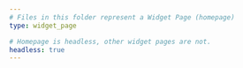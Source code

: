 ```yaml
---
# Files in this folder represent a Widget Page (homepage)
type: widget_page

# Homepage is headless, other widget pages are not.
headless: true
---
```

 